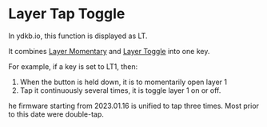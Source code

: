 # Layer Tap Toggle

In ydkb.io, this function is displayed as LT. 

It combines [Layer Momentary](edit-keymap/l-layer.md) and [Layer Toggle](edit-keymap/t-layer.md) into one key.



For example, if a key is set to LT1, then:
1. When the button is held down, it is to momentarily open layer 1
2. Tap it continuously several times, it is toggle layer 1 on or off.
 
he firmware starting from 2023.01.16 is unified to tap three times. Most prior to this date were double-tap.